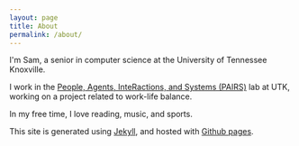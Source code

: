 ```yaml
---
layout: page
title: About
permalink: /about/
---
```

I'm Sam, a senior in computer science at the University of Tennessee Knoxville.

I work in the [People, Agents, InteRactions, and Systems (PAIRS)][pairs] lab at UTK, working on a project related to work-life balance.

In my free time, I love reading, music, and sports.

This site is generated using [Jekyll][jekyll], and hosted with [Github pages][github-pages].

[pairs]: https://pairs.eecs.utk.edu/
[jekyll]: https://jekyllrb.com/
[github-pages]: https://pages.github.com/
